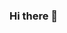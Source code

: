 ### Hi there 👋

<!--
**yader85/yader85** is a ✨ _special_ ✨ repository because its `README.md` (this file) appears on your GitHub profile.

Here are some ideas to get you started:

- 🔭 I’m currently working on finance
- 🌱 I’m currently learning github to practice my programming abilities.
- 👯 I’m looking to collaborate on automatizations worsheets or BI processes.
- 🤔 I’m looking for help with ...
- 💬 Ask me about ...
- 📫 How to reach me: by here.
- 😄 Pronouns: no matter this is irrelevant.
- ⚡ Fun fact: I like anime, games, 3d design and programming.
-->

